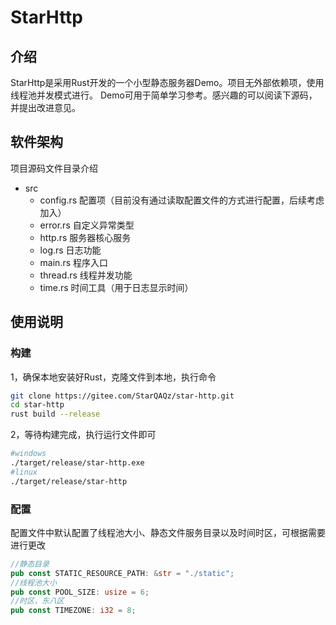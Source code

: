 # StarHttp

## 介绍

StarHttp是采用Rust开发的一个小型静态服务器Demo。项目无外部依赖项，使用线程池并发模式进行。
Demo可用于简单学习参考。感兴趣的可以阅读下源码，并提出改进意见。

## 软件架构

项目源码文件目录介绍

- src
  - config.rs 配置项（目前没有通过读取配置文件的方式进行配置，后续考虑加入）
  - error.rs 自定义异常类型
  - http.rs 服务器核心服务
  - log.rs 日志功能
  - main.rs 程序入口
  - thread.rs 线程并发功能
  - time.rs 时间工具（用于日志显示时间）

## 使用说明

### 构建

1，确保本地安装好Rust，克隆文件到本地，执行命令

```bash
git clone https://gitee.com/StarQAQz/star-http.git
cd star-http
rust build --release
```

2，等待构建完成，执行运行文件即可

```bash
#windows
./target/release/star-http.exe
#linux
./target/release/star-http
```

### 配置

配置文件中默认配置了线程池大小、静态文件服务目录以及时间时区，可根据需要进行更改

```rust
//静态目录
pub const STATIC_RESOURCE_PATH: &str = "./static";
//线程池大小
pub const POOL_SIZE: usize = 6;
//时区，东八区
pub const TIMEZONE: i32 = 8;
```

